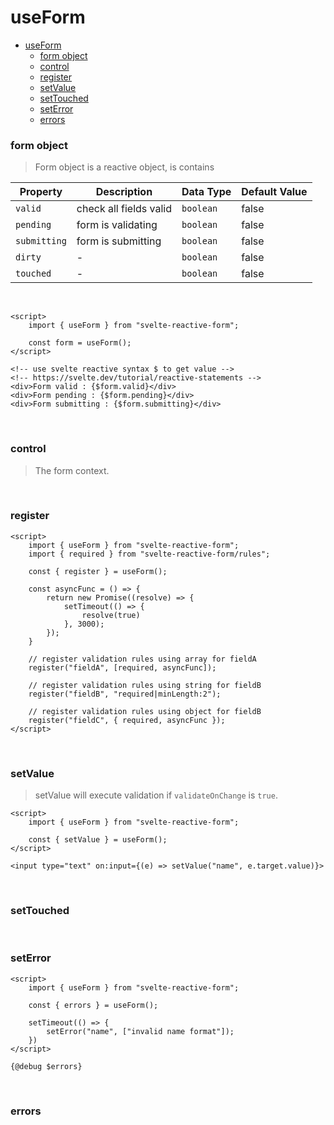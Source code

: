 # useForm
- [useForm](#useform)
    - [form object](#form-object)
    - [control](#control)
    - [register](#register)
    - [setValue](#setvalue)
    - [setTouched](#settouched)
    - [setError](#seterror)
    - [errors](#errors)

### form object
> Form object is a reactive object, is contains 

| Property     | Description            | Data Type | Default Value |
| ------------ | ---------------------- | --------- | ------------- |
| `valid`      | check all fields valid | `boolean` | false         |
| `pending`    | form is validating     | `boolean` | false         |
| `submitting` | form is submitting     | `boolean` | false         |
| `dirty`      | -                      | `boolean` | false         |
| `touched`    | -                      | `boolean` | false         |

<br />

```svelte
<script>
    import { useForm } from "svelte-reactive-form";

    const form = useForm();
</script>

<!-- use svelte reactive syntax $ to get value -->
<!-- https://svelte.dev/tutorial/reactive-statements -->
<div>Form valid : {$form.valid}</div>
<div>Form pending : {$form.pending}</div>
<div>Form submitting : {$form.submitting}</div>
```
<br />

### control
> The form context.

<br />

### register
```svelte
<script>
    import { useForm } from "svelte-reactive-form";
    import { required } from "svelte-reactive-form/rules";

    const { register } = useForm();

    const asyncFunc = () => {
        return new Promise((resolve) => {
            setTimeout(() => {
                resolve(true)
            }, 3000);
        });
    }

    // register validation rules using array for fieldA
    register("fieldA", [required, asyncFunc]);

    // register validation rules using string for fieldB
    register("fieldB", "required|minLength:2");

    // register validation rules using object for fieldB
    register("fieldC", { required, asyncFunc });
</script>
```

<br />

### setValue
> setValue will execute validation if `validateOnChange` is `true`.
```svelte
<script>
    import { useForm } from "svelte-reactive-form";

    const { setValue } = useForm();
</script>

<input type="text" on:input={(e) => setValue("name", e.target.value)}>
```

<br />

### setTouched

<br />

### setError
```svelte
<script>
    import { useForm } from "svelte-reactive-form";

    const { errors } = useForm();
    
    setTimeout(() => {
        setError("name", ["invalid name format"]);
    })
</script>

{@debug $errors}
```

<br />

### errors